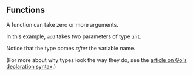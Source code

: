 ## Functions

A function can take zero or more arguments.

In this example, `add` takes two parameters of type `int`.

Notice that the type comes *after* the variable name.

(For more about why types look the way they do, see the [article on Go's declaration syntax](/blog/gos-declaration-syntax).)